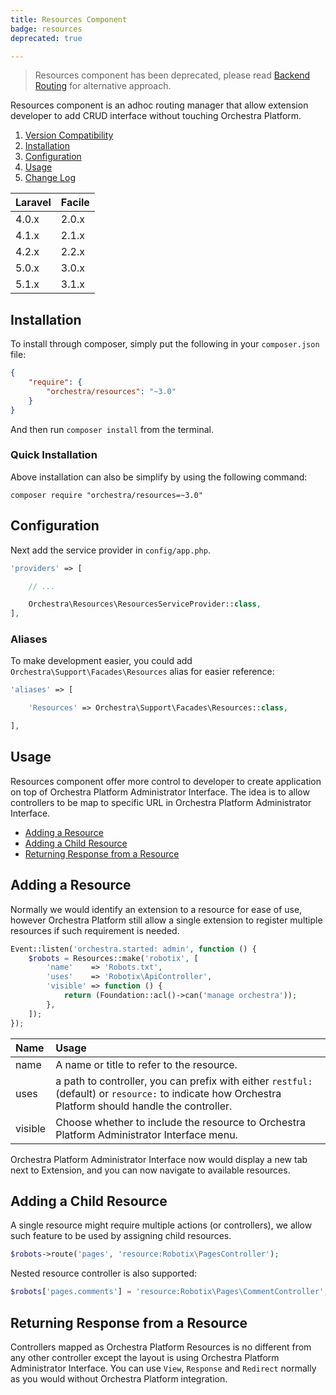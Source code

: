 ```yaml
---
title: Resources Component
badge: resources
deprecated: true

---
```


> Resources component has been deprecated, please read [Backend Routing]({doc-url}/routing#backend-routing) for alternative approach.

Resources component is an adhoc routing manager that allow extension developer to add CRUD interface without touching Orchestra Platform.

1. [Version Compatibility](#compatibility)
2. [Installation](#installation)
3. [Configuration](#configuration)
4. [Usage](#usage)
5. [Change Log]({doc-url}/components/resources/changes#v3-1)

Laravel    | Facile
:----------|:----------
 4.0.x     | 2.0.x
 4.1.x     | 2.1.x
 4.2.x     | 2.2.x
 5.0.x     | 3.0.x
 5.1.x     | 3.1.x

<a name="installation"></a>
## Installation

To install through composer, simply put the following in your `composer.json` file:

```json
{
    "require": {
        "orchestra/resources": "~3.0"
    }
}
```

And then run `composer install` from the terminal.

<a name="quick-installation"></a>
### Quick Installation

Above installation can also be simplify by using the following command:

    composer require "orchestra/resources=~3.0"

<a name="configuration"></a>
## Configuration

Next add the service provider in `config/app.php`.

```php
'providers' => [

    // ...

    Orchestra\Resources\ResourcesServiceProvider::class,
],
```

### Aliases

To make development easier, you could add `Orchestra\Support\Facades\Resources` alias for easier reference:

```php
'aliases' => [

    'Resources' => Orchestra\Support\Facades\Resources::class,

],
```

<a name="usage"></a>
## Usage

Resources component offer more control to developer to create application on top of Orchestra Platform Administrator Interface. The idea is to allow controllers to be map to specific URL in Orchestra Platform Administrator Interface.

* [Adding a Resource](#adding-a-resource)
* [Adding a Child Resource](#adding-a-child-resource)
* [Returning Response from a Resource](#returning-response-from-a-resource)

<a name="adding-a-resource"></a>
## Adding a Resource

Normally we would identify an extension to a resource for ease of use, however Orchestra Platform still allow a single extension to register multiple resources if such requirement is needed.

```php
Event::listen('orchestra.started: admin', function () {
    $robots = Resources::make('robotix', [
        'name'    => 'Robots.txt',
        'uses'    => 'Robotix\ApiController',
        'visible' => function () {
            return (Foundation::acl()->can('manage orchestra'));
        },
    ]);
});
```

Name     | Usage
:--------|:-------------------------------------------------------
name     | A name or title to refer to the resource.
uses     | a path to controller, you can prefix with either `restful:` (default) or `resource:` to indicate how Orchestra Platform should handle the controller.
visible  | Choose whether to include the resource to Orchestra Platform Administrator Interface menu.

Orchestra Platform Administrator Interface now would display a new tab next to Extension, and you can now navigate to available resources.

<a name="adding-a-child-resource"></a>
## Adding a Child Resource

A single resource might require multiple actions (or controllers), we allow such feature to be used by assigning child resources.

```php
$robots->route('pages', 'resource:Robotix\PagesController');
```

Nested resource controller is also supported:

```php
$robots['pages.comments'] = 'resource:Robotix\Pages\CommentController';
```

<a name="returning-response-from-a-resource"></a>
## Returning Response from a Resource

Controllers mapped as Orchestra Platform Resources is no different from any other controller except the layout is using Orchestra Platform Administrator Interface. You can use `View`, `Response` and `Redirect` normally as you would without Orchestra Platform integration.
